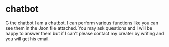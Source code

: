 # chatbot
G the chatbot I am a chatbot. I can perform various functions like you can see them in the Json file attached. You may ask questions and I will be happy to answer them but if I can't please contact my creater by writing <feedback> and you will get his email.

